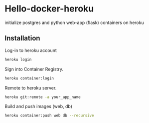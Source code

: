 # Hello-docker-heroku

initialize postgres and python web-app (flask) containers on heroku

## Installation

Log-in to heroku account
```sh
heroku login
```

Sign into Container Registry.
```sh
heroku container:login
```

Remote to heroku server.
```sh
heroku git:remote -a your_app_name
```

Build and push images (web, db)
```sh
heroku container:push web db --recursive
```
